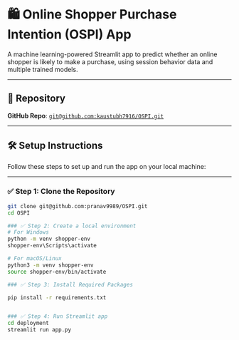 # 🛍️ Online Shopper Purchase Intention (OSPI) App

A machine learning-powered Streamlit app to predict whether an online shopper is likely to make a purchase, using session behavior data and multiple trained models.

---

## 🔗 Repository

**GitHub Repo**: [`git@github.com:kaustubh7916/OSPI.git`](git@github.com:kaustubh7916/OSPI.git)

---

## 🛠️ Setup Instructions

Follow these steps to set up and run the app on your local machine:

---

### ✅ Step 1: Clone the Repository

```bash
git clone git@github.com:pranav9989/OSPI.git
cd OSPI

### ✅ Step 2: Create a local environment
# For Windows
python -m venv shopper-env
shopper-env\Scripts\activate

# For macOS/Linux
python3 -m venv shopper-env
source shopper-env/bin/activate

### ✅ Step 3: Install Required Packages

pip install -r requirements.txt


### ✅ Step 4: Run Streamlit app
cd deployment
streamlit run app.py
